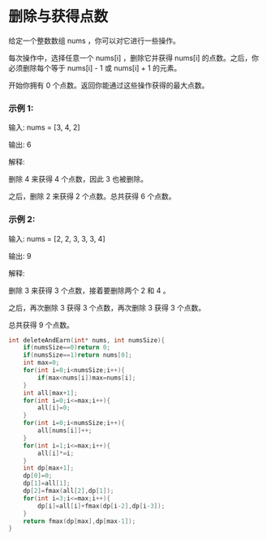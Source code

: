 # 删除与获得点数
给定一个整数数组 nums ，你可以对它进行一些操作。

每次操作中，选择任意一个 nums[i] ，删除它并获得 nums[i] 的点数。之后，你必须删除每个等于 nums[i] - 1 或 nums[i] + 1 的元素。

开始你拥有 0 个点数。返回你能通过这些操作获得的最大点数。
### 示例 1:
输入: nums = [3, 4, 2]

输出: 6

解释: 

删除 4 来获得 4 个点数，因此 3 也被删除。

之后，删除 2 来获得 2 个点数。总共获得 6 个点数。
### 示例 2:
输入: nums = [2, 2, 3, 3, 3, 4]

输出: 9

解释: 

删除 3 来获得 3 个点数，接着要删除两个 2 和 4 。

之后，再次删除 3 获得 3 个点数，再次删除 3 获得 3 个点数。

总共获得 9 个点数。
```c
int deleteAndEarn(int* nums, int numsSize){
    if(numsSize==0)return 0;
    if(numsSize==1)return nums[0];
    int max=0;
    for(int i=0;i<numsSize;i++){
        if(max<nums[i])max=nums[i];
    }
    int all[max+1];
    for(int i=0;i<=max;i++){
        all[i]=0;
    }
    for(int i=0;i<numsSize;i++){
        all[nums[i]]++;
    }
    for(int i=1;i<=max;i++){
        all[i]*=i;
    }
    int dp[max+1];
    dp[0]=0;
    dp[1]=all[1];
    dp[2]=fmax(all[2],dp[1]);
    for(int i=3;i<=max;i++){
        dp[i]=all[i]+fmax(dp[i-2],dp[i-3]);
    }
    return fmax(dp[max],dp[max-1]);
}
```
